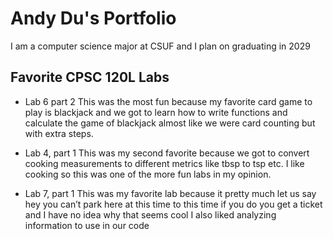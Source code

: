 
# Andy Du's Portfolio

I am a computer science major at CSUF and I plan on graduating in 2029

## Favorite CPSC 120L Labs

* Lab 6 part 2 
This was the most fun because my favorite card game to play is blackjack and we got to learn how to write functions and calculate the game of blackjack almost like we were card counting but with extra steps.

* Lab 4, part 1 
This was my second favorite because we got to convert cooking measurements to different metrics like tbsp to tsp etc. I like cooking so this was one of the more fun labs in my opinion.

* Lab 7, part 1
This was my favorite lab because it pretty much let us say hey you can’t park here at this time to this time if you do you get a ticket and I have no idea why that seems cool I also liked analyzing information to use in our code
